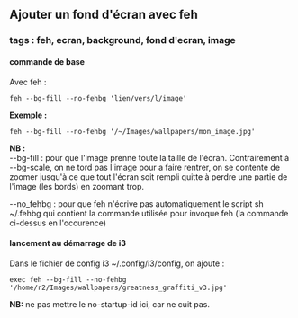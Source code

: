 ## Ajouter un fond d'écran avec feh
### tags : feh, ecran, background, fond d'ecran, image

#### commande de base
Avec feh :

```
feh --bg-fill --no-fehbg 'lien/vers/l/image'
```

__Exemple :__

```
feh --bg-fill --no-fehbg '/~/Images/wallpapers/mon_image.jpg'
```

__NB :__  
--bg-fill : pour que l'image prenne toute la taille de l'écran. Contrairement à --bg-scale, on ne tord pas l'image pour a faire rentrer, on se contente de zoomer jusqu'à ce que tout l'écran soit rempli quitte à perdre une partie de l'image (les bords) en zoomant trop.

--no_fehbg : pour que feh n'écrive pas automatiquement le script sh ~/.fehbg qui contient la commande utilisée pour invoque feh (la commande ci-dessus en l'occurence)

#### lancement au démarrage de i3

Dans le fichier de config i3 ~/.config/i3/config, on ajoute : 

```
exec feh --bg-fill --no-fehbg '/home/r2/Images/wallpapers/greatness_graffiti_v3.jpg'
```

__NB:__ ne pas mettre le no-startup-id ici, car ne cuit pas.
